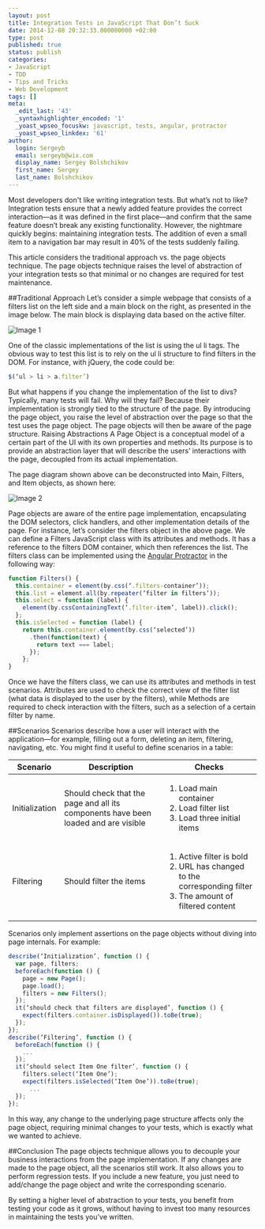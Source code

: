 ```yaml
---
layout: post
title: Integration Tests in JavaScript That Don’t Suck
date: 2014-12-08 20:32:33.000000000 +02:00
type: post
published: true
status: publish
categories:
- JavaScript
- TDD
- Tips and Tricks
- Web Development
tags: []
meta:
  _edit_last: '43'
  _syntaxhighlighter_encoded: '1'
  _yoast_wpseo_focuskw: javascript, tests, angular, protractor
  _yoast_wpseo_linkdex: '61'
author:
  login: Sergeyb
  email: sergeyb@wix.com
  display_name: Sergey Bolshchikov
  first_name: Sergey
  last_name: Bolshchikov
---
```

Most developers don't like writing integration tests. But what’s not to like?
Integration tests ensure that a newly added feature provides the correct interaction—as it was defined in the first place—and confirm that the same feature doesn’t break any existing functionality. However, the nightmare quickly begins: maintaining integration tests. The addition of even a small item to a navigation bar may result in 40% of the tests suddenly failing.

This article considers the traditional approach vs. the page objects technique. The page objects technique raises the level of abstraction of your integration tests so that minimal or no changes are required for test maintenance.

##Traditional Approach
Let’s consider a simple webpage that consists of a filters list on the left side and a main block on the right, as presented in the image below. The main block is displaying data based on the active filter.

![Image 1](../images/Intergration-Tests-in-JavaScrpt-That-Dont-Suck/1.png)

One of the classic implementations of the list is using the ul li tags. The obvious way to test this list is to rely on the ul li structure to find filters in the DOM. For instance, with jQuery, the code could be:

```javascript
$(‘ul > li > a.filter’)
```

But what happens if you change the implementation of the list to divs? 
Typically, many tests will fail. Why will they fail? Because their implementation is strongly tied to the structure of the page.
By introducing the page object, you raise the level of abstraction over the page so that the test uses the page object. The page objects will then be aware of the page structure.
Raising Abstractions
A Page Object is a conceptual model of a certain part of the UI with its own properties and methods. Its purpose is to provide an abstraction layer that will describe the users’ interactions with the page, decoupled from its actual implementation.

The page diagram shown above can be deconstructed into Main, Filters, and Item objects, as shown here:

![Image 2](../images/Intergration-Tests-in-JavaScrpt-That-Dont-Suck/2.png)

Page objects are aware of the entire page implementation, encapsulating the DOM selectors, click handlers, and other implementation details of the page.
For instance, let’s consider the filters object in the above page. We can define a Filters JavaScript class with its attributes and methods. It has a reference to the filters DOM container, which then references the list. The filters class can be implemented using the [Angular Protractor](http://www.protractortest.org/#/) in the following way:

```javascript
function Filters() {
  this.container = element(by.css(‘.filters-container’));
  this.list = element.all(by.repeater(‘filter in filters’));
  this.select = function (label) {
    element(by.cssContainingText(‘.filter-item’, label)).click();
  };
  this.isSelected = function (label) {
    return this.container.element(by.css(‘selected’))
      .then(function(text) {
        return text === label;
      });
    };
}
```

Once we have the filters class, we can use its attributes and methods in test scenarios. Attributes are used to check the correct view of the filter list (what data is displayed to the user by the filters), while Methods are required to check interaction with the filters, such as a selection of a certain filter by name.

##Scenarios
Scenarios describe how a user will interact with the application—for example, filling out a form, deleting an item, filtering, navigating, etc.
You might find it useful to define scenarios in a table:

Scenario | Description |  Checks------------ | --------------| ------Initialization |Should check that the page and all its components have been loaded and are visible| <ol><li>Load main container</li><li>Load filter list</li><li>Load three initial items</li></ul> |
Filtering | Should filter the items | <ol><li>Active filter is bold</li><li>URL has changed to the corresponding filter</li><li>The amount of filtered content</li></ol>

Scenarios only implement assertions on the page objects without diving into page internals.
For example:

```javascript
describe(‘Initialization’, function () {
  var page, filters;
  beforeEach(function () {
    page = new Page();
    page.load();
    filters = new Filters();
  });
  it(‘should check that filters are displayed’, function () {
    expect(filters.container.isDisplayed()).toBe(true);
  });
});
describe(‘Filtering’, function () {
  beforeEach(function () {
    ...
  });
  it(‘should select Item One filter’, function () {
    filters.select(‘Item One’);
    expect(filters.isSelected(‘Item One’)).toBe(true);
      ...
  });
});
```

In this way, any change to the underlying page structure affects only the page object, requiring minimal changes to your tests, which is exactly what we wanted to achieve.

##Conclusion
The page objects technique allows you to decouple your business interactions from the page implementation. If any changes are made to the page object, all the scenarios still work. It also allows you to perform regression tests. If you include a new feature, you just need to add/change the page object and write the corresponding scenario.

By setting a higher level of abstraction to your tests, you benefit from testing your code as it grows, without having to invest too many resources in maintaining the tests you’ve written.
